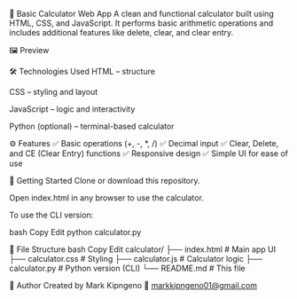 🔢 Basic Calculator Web App
A clean and functional calculator built using HTML, CSS, and JavaScript. It performs basic arithmetic operations and includes additional features like delete, clear, and clear entry.

🖼️ Preview


🛠️ Technologies Used
HTML – structure

CSS – styling and layout

JavaScript – logic and interactivity

Python (optional) – terminal-based calculator

⚙️ Features
✅ Basic operations (+, -, *, /)
✅ Decimal input
✅ Clear, Delete, and CE (Clear Entry) functions
✅ Responsive design
✅ Simple UI for ease of use

🚀 Getting Started
Clone or download this repository.

Open index.html in any browser to use the calculator.

To use the CLI version:

bash
Copy
Edit
python calculator.py



📁 File Structure
bash
Copy
Edit
calculator/
├── index.html         # Main app UI
├── calculator.css     # Styling
├── calculator.js      # Calculator logic
├── calculator.py      # Python version (CLI)
└── README.md          # This file



🙋 Author
Created by Mark Kipngeno
📧 markkipngeno01@gmail.com


